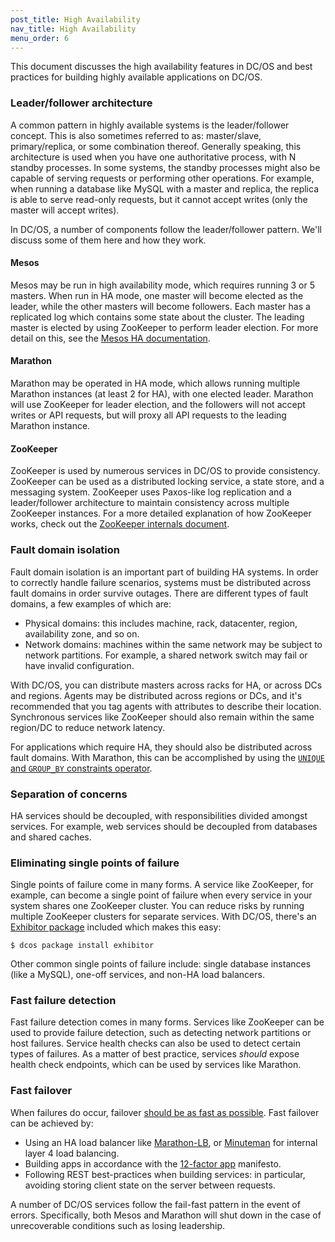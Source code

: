 ```yaml
---
post_title: High Availability
nav_title: High Availability
menu_order: 6
---
```


This document discusses the high availability features in DC/OS and best practices for building highly available applications on DC/OS.

### Leader/follower architecture

A common pattern in highly available systems is the leader/follower concept. This is also sometimes referred to as: master/slave, primary/replica, or some
combination thereof. Generally speaking, this architecture is used when you have one authoritative process, with N standby processes. In some systems, the standby processes might also be capable of serving requests or performing other operations. For example, when running a database like MySQL with a master and replica, the replica is able to serve read-only requests, but it cannot accept writes (only the master will accept writes).

In DC/OS, a number of components follow the leader/follower pattern. We'll discuss some of them here and how they work.

#### Mesos

Mesos may be run in high availability mode, which requires running 3 or 5 masters. When run in HA mode, one master will become elected as the leader, while the other masters will become followers. Each master has a replicated log which contains some state about the cluster. The leading master is elected by using ZooKeeper to perform leader election. For more detail on this, see the [Mesos HA documentation](https://mesos.apache.org/documentation/latest/high-availability/).

#### Marathon

Marathon may be operated in HA mode, which allows running multiple Marathon instances (at least 2 for HA), with one elected leader. Marathon will use ZooKeeper for leader election, and the followers will not accept writes or API requests, but will proxy all API requests to the leading Marathon instance.

#### ZooKeeper

ZooKeeper is used by numerous services in DC/OS to provide consistency. ZooKeeper can be used as a distributed locking service, a state store, and a messaging system. ZooKeeper uses Paxos-like log replication and a leader/follower architecture to maintain consistency across multiple ZooKeeper instances. For a more detailed explanation of how ZooKeeper works, check out the [ZooKeeper internals document](https://zookeeper.apache.org/doc/r3.4.8/zookeeperInternals.html).

### Fault domain isolation

Fault domain isolation is an important part of building HA systems. In order to correctly handle failure scenarios, systems must be distributed across fault domains in order survive outages. There are different types of fault domains, a few examples of which are:

 * Physical domains: this includes machine, rack, datacenter, region, availability zone,   and so on.
 * Network domains: machines within the same network may be subject  to network partitions. For example, a shared network switch may fail or have  invalid configuration.

With DC/OS, you can distribute masters across racks for HA, or across DCs and regions. Agents may be distributed across regions or DCs, and it's recommended that you tag agents with attributes to describe their location. Synchronous services like ZooKeeper should also remain within the same region/DC to reduce network latency.

For applications which require HA, they should also be distributed across fault domains. With Marathon, this can be accomplished by using the [`UNIQUE`  and `GROUP_BY` constraints operator](https://mesosphere.github.io/marathon/docs/constraints.html).

### Separation of concerns

HA services should be decoupled, with responsibilities divided amongst services. For example, web services should be decoupled from databases and shared caches.

### Eliminating single points of failure

Single points of failure come in many forms. A service like ZooKeeper, for example, can become a single point of failure when every service in your system shares one ZooKeeper cluster. You can reduce risks by running multiple ZooKeeper clusters for separate services. With DC/OS, there's an [Exhibitor package](https://github.com/mesosphere/exhibitor-dcos) included which makes this easy:

```
$ dcos package install exhibitor
```

Other common single points of failure include: single database instances (like a MySQL), one-off services, and non-HA load balancers.

### Fast failure detection

Fast failure detection comes in many forms. Services like ZooKeeper can be used to provide failure detection, such as detecting network partitions or host failures. Service health checks can also be used to detect certain types of failures. As a matter of best practice, services *should* expose health check endpoints, which can be used by services like Marathon.

### Fast failover

When failures do occur, failover [should be as fast as possible](https://en.wikipedia.org/wiki/Fail-fast). Fast failover can be achieved by:

 * Using an HA load balancer like [Marathon-LB](https://github.com/mesosphere/marathon-lb), or [Minuteman](https://github.com/dcos/minuteman) for internal layer 4    load balancing.
 * Building apps in accordance with the [12-factor app](http://12factor.net/)    manifesto.
 * Following REST best-practices when building services: in particular,    avoiding storing client state on the server between requests.

A number of DC/OS services follow the fail-fast pattern in the event of errors. Specifically, both Mesos and Marathon will shut down in the case of unrecoverable conditions such as losing leadership.

